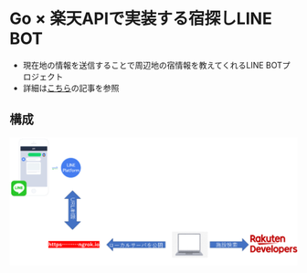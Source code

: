 # Go × 楽天APIで実装する宿探しLINE BOT
- 現在地の情報を送信することで周辺地の宿情報を教えてくれるLINE BOTプロジェクト
- 詳細は[こちら](https://qiita.com/hsaitoo/items/76034413c4347adfe629)の記事を参照

## 構成
![旧業務フロー](./doc/architecture.png)